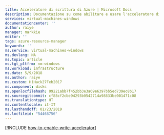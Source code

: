 ```yaml
---
title: Acceleratore di scrittura di Azure | Microsoft Docs
description: Documentazione su come abilitare e usare l'acceleratore di scrittura
services: virtual-machines-windows
documentationcenter: ''
author: raiye
manager: markkie
editor: ''
tags: azure-resource-manager
keywords: ''
ms.service: virtual-machines-windows
ms.devlang: NA
ms.topic: article
ms.tgt_pltfrm: vm-windows
ms.workload: infrastructure
ms.date: 5/9/2018
ms.author: raiye
ms.custom: H1Hack27Feb2017
ms.component: disks
ms.openlocfilehash: 09221abb7f452bb3e3a69e6397bb5ed739ec8b17
ms.sourcegitcommit: cf88cf2cbe94293b0542714a98833be001471c08
ms.translationtype: HT
ms.contentlocale: it-IT
ms.lasthandoff: 01/23/2019
ms.locfileid: "54468756"
---
```

[!INCLUDE [how-to-enable-write-accelerator](../../../includes/virtual-machines-common-how-to-enable-write-accelerator.md)]
